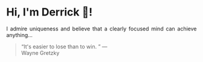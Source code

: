 # Hi, I'm Derrick 👋!
<p align="justify">I admire uniqueness and believe that a clearly focused mind can achieve anything...</p> 
<!-- #quote-start -->
<blockquote>&ldquo;It's easier to lose than to win.  &rdquo; &mdash; <footer>Wayne Gretzky</footer></blockquote>
<!-- #quote-end -->
